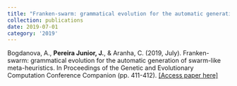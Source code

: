 ```yaml
---
title: "Franken-swarm: grammatical evolution for the automatic generation of swarm-like meta-heuristics"
collection: publications
date: 2019-07-01
category: '2019'
---
```

Bogdanova, A., **Pereira Junior, J.**, & Aranha, C. (2019, July). Franken-swarm: grammatical evolution for the automatic generation of swarm-like meta-heuristics. In Proceedings of the Genetic and Evolutionary Computation Conference Companion (pp. 411-412). [[Access paper here]](https://dl.acm.org/doi/abs/10.1145/3319619.3321902)